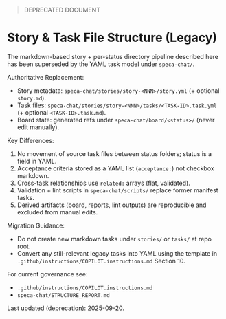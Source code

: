 > DEPRECATED DOCUMENT

# Story & Task File Structure (Legacy)

The markdown-based story + per-status directory pipeline described here has been superseded by the YAML task model under `speca-chat/`.

Authoritative Replacement:
- Story metadata: `speca-chat/stories/story-<NNN>/story.yml` (+ optional `story.md`).
- Task files: `speca-chat/stories/story-<NNN>/tasks/<TASK-ID>.task.yml` (+ optional `<TASK-ID>.task.md`).
- Board state: generated refs under `speca-chat/board/<status>/` (never edit manually).

Key Differences:
1. No movement of source task files between status folders; status is a field in YAML.
2. Acceptance criteria stored as a YAML list (`acceptance:`) not checkbox markdown.
3. Cross-task relationships use `related:` arrays (flat, validated).
4. Validation + lint scripts in `speca-chat/scripts/` replace former manifest tasks.
5. Derived artifacts (board, reports, lint outputs) are reproducible and excluded from manual edits.

Migration Guidance:
- Do not create new markdown tasks under `stories/` or `tasks/` at repo root.
- Convert any still-relevant legacy tasks into YAML using the template in `.github/instructions/COPILOT.instructions.md` Section 10.

For current governance see:
- `.github/instructions/COPILOT.instructions.md`
- `speca-chat/STRUCTURE_REPORT.md`

Last updated (deprecation): 2025-09-20.
